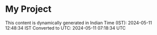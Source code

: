 # My Project

This content is dynamically generated in Indian Time (IST): 2024-05-11 12:48:34 IST
Converted to UTC: 2024-05-11 07:18:34 UTC
